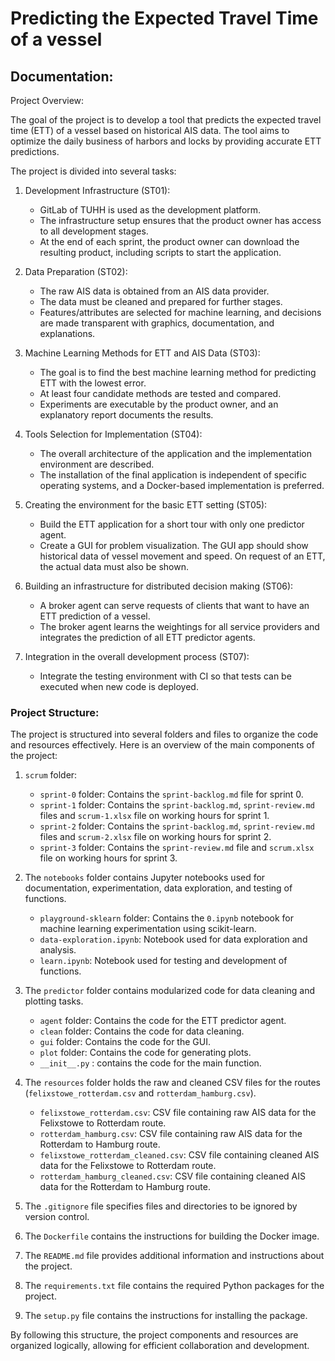 # Predicting the Expected Travel Time of a vessel

## Documentation:

Project Overview:

The goal of the project is to develop a tool that predicts the expected travel time (ETT) of a vessel based on historical AIS data. The tool aims to optimize the daily business of harbors and locks by providing accurate ETT predictions.

The project is divided into several tasks:

1. Development Infrastructure (ST01):
   - GitLab of TUHH is used as the development platform.
   - The infrastructure setup ensures that the product owner has access to all development stages.
   - At the end of each sprint, the product owner can download the resulting product, including scripts to start the application.

2. Data Preparation (ST02):
   - The raw AIS data is obtained from an AIS data provider.
   - The data must be cleaned and prepared for further stages.
   - Features/attributes are selected for machine learning, and decisions are made transparent with graphics, documentation, and explanations.

3. Machine Learning Methods for ETT and AIS Data (ST03):
   - The goal is to find the best machine learning method for predicting ETT with the lowest error.
   - At least four candidate methods are tested and compared.
   - Experiments are executable by the product owner, and an explanatory report documents the results.

4. Tools Selection for Implementation (ST04):
   - The overall architecture of the application and the implementation environment are described.
   - The installation of the final application is independent of specific operating systems, and a Docker-based implementation is preferred.

5. Creating the environment for the basic ETT setting (ST05):

   - Build the ETT application for a short tour with only one predictor agent.
   - Create a GUI for problem visualization. The GUI app should show historical data of vessel movement and speed. On request of an ETT, the actual data must also be shown.


6. Building an infrastructure for distributed decision making (ST06):

   - A broker agent can serve requests of clients that want to have an ETT prediction of a vessel.
   - The broker agent learns the weightings for all service providers and integrates the prediction of all ETT predictor agents.

7. Integration in the overall development process (ST07):

   - Integrate the testing environment with CI so that tests can be executed when new code is deployed.

   
### Project Structure:

The project is structured into several folders and files to organize the code and resources effectively. Here is an overview of the main components of the project:

1. `scrum` folder:

   - `sprint-0` folder: Contains the `sprint-backlog.md` file for sprint 0.
   - `sprint-1` folder: Contains the `sprint-backlog.md`, `sprint-review.md` files and `scrum-1.xlsx` file on working hours for sprint 1.
   - `sprint-2` folder: Contains the `sprint-backlog.md`, `sprint-review.md` files and `scrum-2.xlsx` file on working hours for sprint 2.
   - `sprint-3` folder: Contains the `sprint-review.md` file and `scrum.xlsx` file on working hours for sprint 3.

2. The `notebooks` folder contains Jupyter notebooks used for documentation, experimentation, data exploration, and testing of functions.

   - `playground-sklearn` folder: Contains the `0.ipynb` notebook for machine learning experimentation using scikit-learn.
   - `data-exploration.ipynb`: Notebook used for data exploration and analysis.
   - `learn.ipynb`: Notebook used for testing and development of functions.

3. The `predictor` folder contains modularized code for data cleaning and plotting tasks.

   - `agent` folder: Contains the code for the ETT predictor agent.
   - `clean` folder: Contains the code for data cleaning.
   - `gui` folder: Contains the code for the GUI.
   - `plot` folder: Contains the code for generating plots.
   - `__init__.py` : contains the code for the main function.


4. The `resources` folder holds the raw and cleaned CSV files for the routes (`felixstowe_rotterdam.csv` and `rotterdam_hamburg.csv`).

   - `felixstowe_rotterdam.csv`: CSV file containing raw AIS data for the Felixstowe to Rotterdam route.
   - `rotterdam_hamburg.csv`: CSV file containing raw AIS data for the Rotterdam to Hamburg route.
   - `felixstowe_rotterdam_cleaned.csv`: CSV file containing cleaned AIS data for the Felixstowe to Rotterdam route.
   - `rotterdam_hamburg_cleaned.csv`: CSV file containing cleaned AIS data for the Rotterdam to Hamburg route.


5. The `.gitignore` file specifies files and directories to be ignored by version control.

6. The `Dockerfile` contains the instructions for building the Docker image.

7. The `README.md` file provides additional information and instructions about the project.

8. The `requirements.txt` file contains the required Python packages for the project.

9. The `setup.py` file contains the instructions for installing the package.

By following this structure, the project components and resources are organized logically, allowing for efficient collaboration and development.
